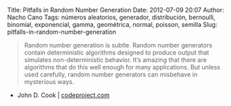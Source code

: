 Title: Pitfalls in Random Number Generation
Date: 2012-07-09 20:07
Author: Nacho Cano
Tags: números aleatorios, generador, distribución, bernoulli, binomial, exponencial, gamma, geométrica, normal, poisson, semilla
Slug: pitfalls-in-random-number-generation

> Random number generation is subtle. Random number generators contain
> deterministic algorithms designed to produce output that simulates
> non-deterministic behavior. It’s amazing that there are algorithms that do
> this well enough for many applications. But unless used carefully, random
> number generators can misbehave in mysterious ways.

- John D. Cook | [codeproject.com][]

  [codeproject.com]: http://www.codeproject.com/Articles/28548/Pitfalls-in-Random-Number-Generation
    "Pitfalls in Random Number Generation"
